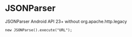 # JSONParser
JSONParser Android API 23+ without org.apache.http.legacy

```
new JSONParse().execute("URL");
```